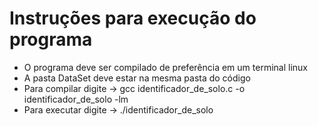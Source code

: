 
#				  Instruções para execução do programa
 

*  O programa deve ser compilado de preferência em um terminal linux
*  A pasta DataSet deve estar na mesma pasta do código
*  Para compilar digite -> gcc identificador_de_solo.c -o identificador_de_solo -lm
*  Para executar digite -> ./identificador_de_solo
